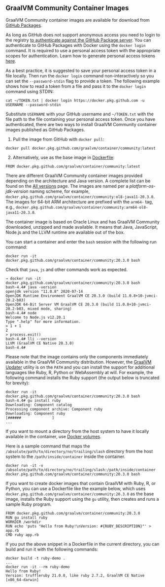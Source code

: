 ## GraalVM Community Container Images

GraalVM Community container images are available for download from [GitHub Packages](https://github.com/graalvm/container/packages/237037).

As long as GitHub does not support anonymous access you need to login to the registry [to authenticate against the GitHub Package server](https://help.github.com/en/packages/using-github-packages-with-your-projects-ecosystem/configuring-docker-for-use-with-github-packages).
You can authenticate to GitHub Packages with Docker using the `docker login`
command. It is required to use a personal access token with the appropriate
scopes for authentication. Learn how to generate personal access tokens [here](https://help.github.com/en/github/authenticating-to-github/creating-a-personal-access-token-for-the-command-line).

As a best practice, it is suggested to save your
personal access token in a file locally. Then run the `docker login` command non-interactively so you can set the `--password-stdin` flag to
provide a token. The following example shows how to read a token from a file and
pass it to the `docker login` command using STDIN:
```shell
cat ~/TOKEN.txt | docker login https://docker.pkg.github.com -u USERNAME --password-stdin
```
Substitute `USERNAME` with your GitHub username and `~/TOKEN.txt` with the file
path to the file containing your personal access token. Once you have
authenticated, there are two ways to install GraalVM Community container images
published as GitHub Packages.

1. Pull the image from GitHub with `docker pull`:
```shell
docker pull docker.pkg.github.com/graalvm/container/community:latest
```
2. Alternatively, use as the base image in [Dockerfile](https://docs.docker.com/engine/reference/builder/):
```shell
FROM docker.pkg.github.com/graalvm/container/community:latest
```

There are different GraalVM Community container images provided depending on the
architecture and Java version. A complete list can be found on the [All versions](https://github.com/graalvm/container/packages/237037/versions) page. The images are named per a _platform-os-jdk-version_ naming scheme, for example,
`docker.pkg.github.com/graalvm/container/community:ol8-java11-20.3.0`. The
images for 64-bit ARM architecture are prefixed with the `arm64-` tag, e.g.,
`docker.pkg.github.com/graalvm/container/community:arm64-ol8-java11-20.3.0`.

The container image is based on Oracle Linux and has GraalVM Community
downloaded, unzipped and made available. It means that Java, JavaScript, Node.js
and the LLVM runtime are available out of the box.

You can start a container and enter the `bash` session with the following run command:
```shell
docker run -it docker.pkg.github.com/graalvm/container/community:20.3.0 bash
```
Check that `java`, `js` and other commands work as expected.
```shell
→ docker run -it docker.pkg.github.com/graalvm/container/community:20.3.0 bash
bash-4.4# java -version
openjdk version "11.0.8" 2020-07-14
OpenJDK Runtime Environment GraalVM CE 20.3.0 (build 11.0.8+10-jvmci-20.2-b03)
OpenJDK 64-Bit Server VM GraalVM CE 20.3.0 (build 11.0.8+10-jvmci-20.2-b03, mixed mode, sharing)
bash-4.4# node
Welcome to Node.js v12.20.1
Type ".help" for more information.
> 1 + 1
2
> process.exit()
bash-4.4# lli --version
LLVM (GraalVM CE Native 20.3.0)
bash-4.4#
```

Please note that the image contains only the components immediately available in the GraalVM Community distribution.
However, the [GraalVM Updater](/reference-manual/graalvm-updater/) utility is on the `PATH` and you can install the support for additional languages like Ruby, R, Python or WebAssembly at will.
For example, the following command installs the Ruby support (the output below is truncated for brevity):

```shell
docker run -it docker.pkg.github.com/graalvm/container/community:20.3.0 bash
bash-4.4# gu install ruby
Downloading: Component catalog
Processing component archive: Component ruby
Downloading: Component ruby
[######              ]
...
```

If you want to mount a directory from the host system to have it locally available in the container,
use [Docker volumes](https://docs.docker.com/storage/volumes/#choose-the--v-or---mount-flag).

Here is a sample command that maps the `/absolute/path/to/directory/no/trailing/slash` directory from the host system to the `/path/inside/container` inside the container.

```shell
docker run -it -v /absolute/path/to/directory/no/trailing/slash:/path/inside/container docker.pkg.github.com/graalvm/container/community:20.3.0 bash
```

If you want to create docker images that contain GraalVM with Ruby, R, or Python, you can use a Dockerfile like the example below, which uses `docker.pkg.github.com/graalvm/container/community:20.3.0` as the base image, installs the Ruby support using the `gu` utility, then creates and runs a sample Ruby program.

```shell
FROM docker.pkg.github.com/graalvm/container/community:20.3.0
RUN gu install ruby
WORKDIR /workdir
RUN echo 'puts "Hello from Ruby!\nVersion: #{RUBY_DESCRIPTION}"' > app.rb
CMD ruby app.rb
```

If you put the above snippet in a Dockerfile in the current directory,
you can build and run it with the following commands:

```shell
docker build -t ruby-demo .
...
docker run -it --rm ruby-demo
Hello from Ruby!
Version: truffleruby 21.0.0, like ruby 2.7.2, GraalVM CE Native [x86_64-darwin]
```
